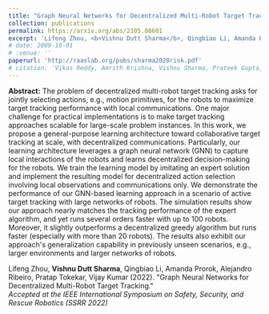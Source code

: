 ```yaml
---
title: "Graph Neural Networks for Decentralized Multi-Robot Target Tracking"
collection: publications
permalink: https://arxiv.org/abs/2105.08601
excerpt: 'Lifeng Zhou, <b>Vishnu Dutt Sharma</b>, Qingbiao Li, Amanda Prorok, Alejandro Ribeiro, Pratap Tokekar, Vijay Kumar (2022). &quot;Graph Neural Networks for Decentralized Multi-Robot Target Tracking.&quot; <br /><i>Accepted at the IEEE International Symposium on Safety, Security, and Rescue Robotics (SSRR 2022)</i>'
# date: 2009-10-01
# :venue: ''
paperurl: 'http://raaslab.org/pubs/sharma2020risk.pdf'
# citation: 'Vikas Reddy, Amrith Krishna, Vishnu Sharma, Prateek Gupta, Vineeth M R, Pawan Goyal. (2009). &quot;Building a Word Segmenter for Sanskrit Overnight.&quot; <i>Proceedings of the Eleventh International Conference on Language Resources and Evaluation (LREC 2018)</i>.'
---
```


**Abstract:**
The problem of decentralized multi-robot target tracking asks for jointly selecting actions, e.g., motion primitives, for the robots to maximize target tracking performance with local communications. One major challenge for practical implementations is to make target tracking approaches scalable for large-scale problem instances. In this work, we propose a general-purpose learning architecture toward collaborative target tracking at scale, with decentralized communications. Particularly, our learning architecture leverages a graph neural network (GNN) to capture local interactions of the robots and learns decentralized decision-making for the robots. We train the learning model by imitating an expert solution and implement the resulting model for decentralized action selection involving local observations and communications only. We demonstrate the performance of our GNN-based learning approach in a scenario of active target tracking with large networks of robots. The simulation results show our approach nearly matches the tracking performance of the expert algorithm, and yet runs several orders faster with up to 100 robots. Moreover, it slightly outperforms a decentralized greedy algorithm but runs faster (especially with more than 20 robots). The results also exhibit our approach's generalization capability in previously unseen scenarios, e.g., larger environments and larger networks of robots.


Lifeng Zhou, <b>Vishnu Dutt Sharma</b>, Qingbiao Li, Amanda Prorok, Alejandro Ribeiro, Pratap Tokekar, Vijay Kumar (2022). &quot;Graph Neural Networks for Decentralized Multi-Robot Target Tracking.&quot; <br /><i>Accepted at the IEEE International Symposium on Safety, Security, and Rescue Robotics (SSRR 2022)</i><br /> 


